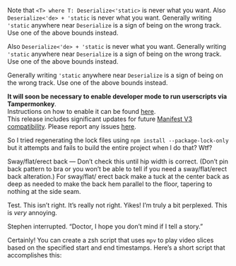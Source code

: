 Note that `<T> where T: Deserialize<'static>` is never what you want. Also `Deserialize<'de> + 'static` is
never what you want. Generally writing `'static` anywhere near
`Deserialize` is a sign of being on the wrong track. Use one of the above
bounds instead.

Also `Deserialize<'de> + 'static` is never what you want. Generally writing
`'static` anywhere near `Deserialize` is a sign of being on the wrong track. Use one
of the above bounds instead.

Generally writing `'static` anywhere near `Deserialize` is a sign of being on the wrong track.
Use one of the above bounds instead.

**It will soon be necessary to enable developer mode to run userscripts via Tampermonkey**.\
Instructions
on how to enable it can be found [here](https://developer.chrome.com/docs/extensions/reference/api/userScripts#developer_mode_for_extension_users).\
This release
includes significant updates for future [Manifest V3 compatibility](https://developer.chrome.com/docs/extensions/migrating/checklist). Please report
any issues [here](/bug).

So I tried regenerating the lock files using `npm install --package-lock-only` but it attempts and fails to build the entire project when I do that? Wtf?

Sway/flat/erect back — Don’t check this until hip width is correct. (Don’t pin back pattern to bra or you won’t be able to tell if you need a sway/flat/erect back alteration.) For sway/flat/ erect back make a tuck at the center back as deep as needed to make the back hem parallel to the floor, tapering to nothing at the side seam.

Test. This isn’t
right. It’s really not
right.
Yikes! I’m truly a bit
perplexed. This is *very* annoying.

Stephen interrupted. “Doctor, I hope you don’t mind if I tell a story.”

Certainly! You can create a zsh script that uses `mpv` to play video slices based on the specified start and end
timestamps. Here’s a short script that accomplishes this:

